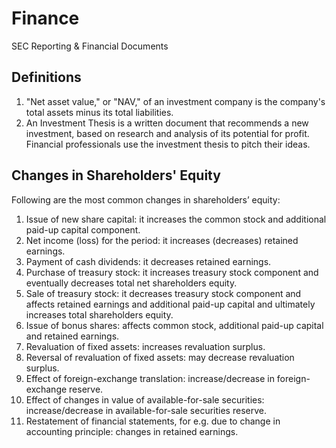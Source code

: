 # Finance
SEC Reporting & Financial Documents

## Definitions
1. "Net asset value," or "NAV," of an investment company is the company's total assets minus its total liabilities.
2. An Investment Thesis is a written document that recommends a new investment, based on research and analysis of its potential for profit. Financial professionals use the investment thesis to pitch their ideas.


## Changes in Shareholders' Equity
Following are the most common changes in shareholders’ equity:

1. Issue of new share capital: it increases the common stock and additional paid-up capital component.
2. Net income (loss) for the period: it increases (decreases) retained earnings.
3. Payment of cash dividends: it decreases retained earnings.
4. Purchase of treasury stock: it increases treasury stock component and eventually decreases total net shareholders equity.
5. Sale of treasury stock: it decreases treasury stock component and affects retained earnings and additional paid-up capital and ultimately increases total shareholders equity.
6. Issue of bonus shares: affects common stock, additional paid-up capital and retained earnings.
7. Revaluation of fixed assets: increases revaluation surplus.
8. Reversal of revaluation of fixed assets: may decrease revaluation surplus.
9. Effect of foreign-exchange translation: increase/decrease in foreign-exchange reserve.
10. Effect of changes in value of available-for-sale securities: increase/decrease in available-for-sale securities reserve.
11. Restatement of financial statements, for e.g. due to change in accounting principle: changes in retained earnings.